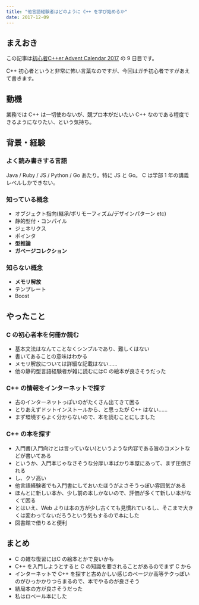 ```yaml
---
title: "他言語経験者はどのように C++ を学び始めるか"
date: 2017-12-09
---
```


## まえおき

この記事は[初心者C++er Advent Calendar 2017](https://qiita.com/advent-calendar/2017/syoshinsya-cpper) の 9 日目です。

C++ 初心者というと非常に怖い言葉なのですが、今回はガチ初心者ですがあえて書きます。

## 動機
業務では C++ は一切使わないが、競プロ本がだいたい C++ なのである程度できるようになりたい、という気持ち。

## 背景・経験
### よく読み書きする言語
Java / Ruby / JS / Python / Go あたり。特に JS と Go。
C は学部 1 年の講義レベルしかできない。

### 知っている概念
- オブジェクト指向(継承/ポリモーフィズム/デザインパターン etc)
- 静的型付・コンパイル
- ジェネリクス
- ポインタ
- **型推論**
- **ガベージコレクション**

### 知らない概念
- **メモリ解放**
- テンプレート
- Boost

## やったこと
### C の初心者本を何冊か読む
- 基本文法はなんてことなくシンプルであり、難しくはない
- 書いてあることの意味はわかる
- メモリ解放については詳細な記載はない……
- 他の静的型言語経験者が雑に読むにはC の絵本が良さそうだった

### C++ の情報をインターネットで探す
- 古のインターネットっぽいのがたくさん出てきて困る
- とりあえずドットインストールから、と思ったが C++ はない……
- まず環境すらよく分からないので、本を読むことにしました

### C++ の本を探す
- 入門書(入門向けとは言っていない)というような内容である旨のコメントなどが書いてある
- というか、入門本じゃなさそうな分厚い本ばかり本屋にあって、まず圧倒される
- し、クソ高い
- 他言語経験者でも入門書にしておいたほうがよさそうっぽい雰囲気がある
- ほんとに新しい本か、少し前の本しかないので、評価が多くて新しい本がなくて困る
- とはいえ、Web よりは本の方が少し古くても見慣れているし、そこまで大きくは変わってないだろうという気もするので本にした
- 図書館で借りると便利

## まとめ
- C の雑な復習にはC の絵本とかで良いかも
- C++ を入門しようとすると C の知識を要されることがあるのでまず C から
- インターネットで C++ を探すと古めかしい感じのページか高等テクっぽいのがひっかかりつらまるので、本でやるのが良さそう
- 結局本の方が良さそうだった
- 私はロベール本にした
